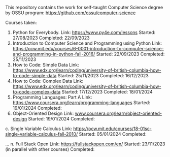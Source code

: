 This repository contains the work for self-taught Computer Science degree by OSSU program:
https://github.com/ossu/computer-science

Courses taken:
1. Python for Everybody.
   Link: https://www.py4e.com/lessons
   Started: 27/08/2023
   Completed: 22/09/2023
2. Introduction to Computer Science and Programming using Python
   Link: https://ocw.mit.edu/courses/6-0001-introduction-to-computer-science-and-programming-in-python-fall-2016/
   Started: 22/09/2023
   Completed: 25/11/2023
3. How to Code: Simple Data
   Link: https://www.edx.org/learn/coding/university-of-british-columbia-how-to-code-simple-data
   Started: 25/11/2023
   Completed: 16/12/2023
4. How to Code: Complex Data
   Link: https://www.edx.org/learn/coding/university-of-british-columbia-how-to-code-complex-data
   Started: 17/12/2023
   Completed: 18/01/2024
5. Programming Languages: Part A
   Link: https://www.coursera.org/learn/programming-languages
   Started: 19/01/2024
   Completed:
8. Object-Oriented Design
   Link: www.coursera.org/learn/object-oriented-design
   Started: 19/01/2024
   Completed:

c. Single Variable Calculus
Link: https://ocw.mit.edu/courses/18-01sc-single-variable-calculus-fall-2010/
Started: 05/01/2024
Completed:


...
n. Full Stack Open
   Link: https://fullstackopen.com/en/
   Started: 23/11/2023 (in parallel with other courses)
   Completed: